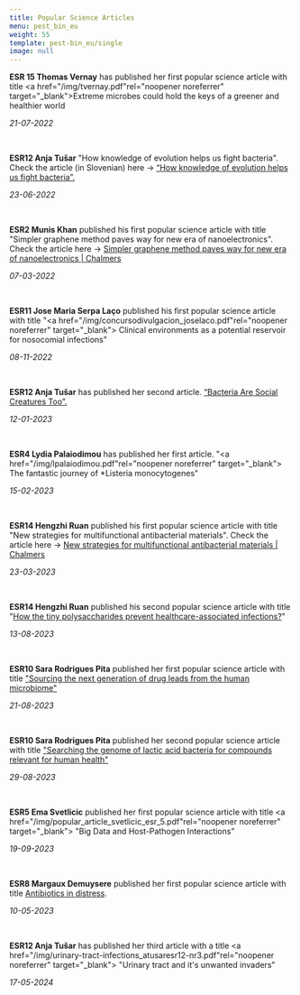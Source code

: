 ```yaml
---
title: Popular Science Articles
menu: pest_bin_eu
weight: 55
template: pest-bin_eu/single
image: null
---
```

**ESR 15 Thomas Vernay** has published her first popular science article with title <a href="/img/tvernay.pdf"rel="noopener noreferrer" target="_blank">Extreme microbes could hold the keys of a greener and healthier world</a>

*21-07-2022*

<br>

**ESR12 Anja Tušar** "How knowledge of evolution helps us fight bacteria". Check the article (in Slovenian) here -> [“How knowledge of evolution helps us fight bacteria”.](https://www.alternator.science/sl/daljse/kako-nam-znanje-o-evoluciji-pomaga-v-boju-z-bakterijami/)

*2﻿3-06-2022*

<br>

**ESR2 Munis Khan** published his first popular science article with title "Simpler graphene method paves way for new era of nanoelectronics". Check the article here -> [Simpler graphene method paves way for new era of nanoelectronics | Chalmers](https://www.chalmers.se/en/departments/mc2/news/Pages/simpler-graphene-method-paves-way-for-new-era-of-nanoelectronics.aspx)

*0﻿7-03-2022*

<br>

**ESR11 Jose Maria Serpa Laço**  published his first popular science article with title  "<a href="/img/concursodivulgacion_joselaco.pdf"rel="noopener noreferrer" target="_blank"> Clinical environments as a potential reservoir for nosocomial infections"</a>

*0﻿8-11-2022*

<br>

**ESR12 Anja Tušar** has published her second article. [“Bacteria Are Social Creatures Too”.](https://www.alternator.science/sl/daljse/bacteria-are-social-creatures-too/)

*1﻿2-01-2023*

<br>

**ESR4 Lydia Palaiodimou** has published her first article. "<a href="/img/lpalaiodimou.pdf"rel="noopener noreferrer" target="_blank"> The fantastic journey of *Listeria monocytogenes"</a>

*1﻿5-02-2023*

<br>

**ESR14 Hengzhi Ruan** published his first popular science article with title "New strategies for multifunctional antibacterial materials". Check the article here -> 
[New strategies for multifunctional antibacterial materials | Chalmers](https://research.chalmers.se/en/publication/?created=true&id=0ce9a72d-e8c7-41c3-bfca-abbdde6d5a35)

2﻿*3-03-2023*

<br>

**ESR14 Hengzhi Ruan** published his second popular science article with title "[How the tiny polysaccharides prevent healthcare-associated infections?](https://www.rheo-chalmers.se/Highlights/2023-08-13)" 

*13-08-2023*

<br>

**ESR10 Sara Rodrigues Pita** published her first popular science article with title ["Sourcing the next generation of drug leads from the human microbiome" ](https://www.the-microbiologist.com/features/sourcing-the-next-generation-of-drug-leads-from-the-human-microbiome/1437.article)

*21-08-2023*

<br>

**ESR10 Sara Rodrigues Pita** published her second popular science article with title ["Searching the genome of lactic acid bacteria for compounds relevant for human health" ](https://micro-bites.org/2023/08/23/searching-the-genomes-of-lactic-acid-bacteria-for-compounds-relevant-to-human-health/)

*29-08-2023*

<br>

**ESR5 Ema Svetlicic** published her first popular science article with title <a href="/img/popular_article_svetlicic_esr_5.pdf"rel="noopener noreferrer" target="_blank"> "Big Data and Host-Pathogen Interactions"</a>

*19-09-2023*

<br>

**ESR8 Margaux Demuysere** published her first popular science article with title [Antibiotics in distress](https://papiermachesciences.org/2023/09/25/sos-antibiotiques-en-detresse/?v=C). 

*10-05-2023*

<br>

**ESR12 Anja Tušar** has published her third article with a title <a href="/img/urinary-tract-infections_atusaresr12-nr3.pdf"rel="noopener noreferrer" target="_blank"> "Urinary tract and it's unwanted invaders"</a>

*17-05-2024*